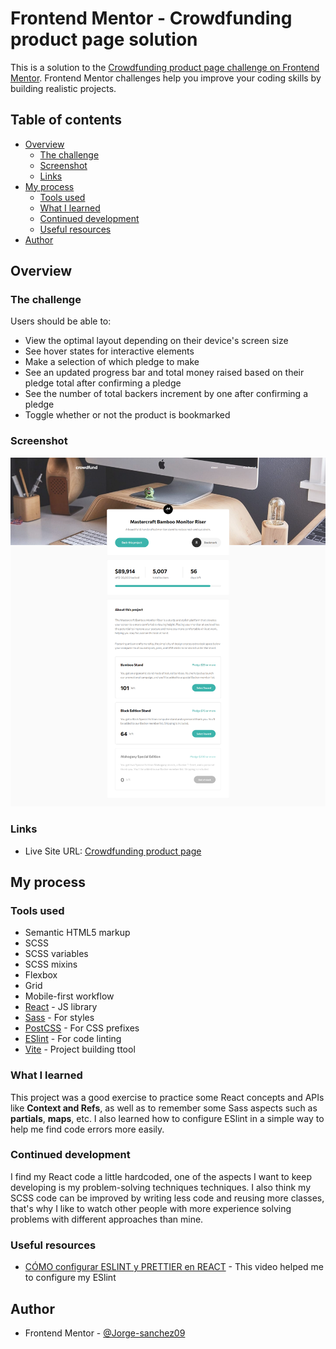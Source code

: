# Frontend Mentor - Crowdfunding product page solution

This is a solution to the [Crowdfunding product page challenge on Frontend Mentor](https://www.frontendmentor.io/challenges/crowdfunding-product-page-7uvcZe7ZR). Frontend Mentor challenges help you improve your coding skills by building realistic projects.

## Table of contents

- [Overview](#overview)
  - [The challenge](#the-challenge)
  - [Screenshot](#screenshot)
  - [Links](#links)
- [My process](#my-process)
  - [Tools used](#tools-used)
  - [What I learned](#what-i-learned)
  - [Continued development](#continued-development)
  - [Useful resources](#useful-resources)
- [Author](#author)

## Overview

### The challenge

Users should be able to:

- View the optimal layout depending on their device's screen size
- See hover states for interactive elements
- Make a selection of which pledge to make
- See an updated progress bar and total money raised based on their pledge total after confirming a pledge
- See the number of total backers increment by one after confirming a pledge
- Toggle whether or not the product is bookmarked

### Screenshot

![](./screenshot.png)

### Links

- Live Site URL: [Crowdfunding product page](https://jorge-sanchez09.github.io/crowdfunding-product-page-main/)

## My process

### Tools used

- Semantic HTML5 markup
- SCSS
- SCSS variables
- SCSS mixins
- Flexbox
- Grid
- Mobile-first workflow
- [React](https://reactjs.org/) - JS library
- [Sass](https://sass-lang.com/) - For styles
- [PostCSS](https://postcss.org) - For CSS prefixes
- [ESlint](https://eslint.org) - For code linting
- [Vite](https://vitejs.dev) - Project building ttool

### What I learned

This project was a good exercise to practice some React concepts and APIs like **Context and Refs**, as well as to remember some Sass aspects such as **partials**, **maps**, etc.
I also learned how to configure ESlint in a simple way to help me find code errors more easily.

### Continued development

I find my React code a little hardcoded, one of the aspects I want to keep developing is my problem-solving techniques techniques. I also think my SCSS code can be improved by writing less code and reusing more classes, that's why I like to watch other people with more experience solving problems with different approaches than mine.

### Useful resources

- [CÓMO configurar ESLINT y PRETTIER en REACT](https://www.youtube.com/watch?v=3BHXuZvI4FI) - This video helped me to configure my ESlint

## Author

- Frontend Mentor - [@Jorge-sanchez09](https://www.frontendmentor.io/profile/Jorge-sanchez09)
